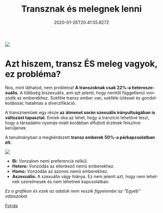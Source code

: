 ﻿---
date: "2020-01-26T20:41:55.827Z"
title: "Transznak és melegnek lenni"
lang: hu
---

<div class="header-image"><img src="assets/images/undraw_super_thank_you.svg" /></div>

# Azt hiszem, transz ÉS meleg vagyok, ez probléma?

Nos, mint láthatod, nem probléma! **A transzoknak csak 22%-a heteroszexuális.** A többség biszexuális, ami azt jelenti, hogy nemtől függetlenül vonzódik az emberekhez. Sokféle transz ember van, sokféle ízléssel és gondolkodással; hatalmas a diverzifikáció.

A transzneműek egy része **az átmenet során szexuális irányultságában is változást tapasztal.** Ennek oka az lehet, hogy a tranzíció lehetővé teszi, hogy a társadalmi nyomás miatt korábban elfojtott érzések felszínre kerüljenek.

A tanulmányban a megkérdezett **transz emberek 50%-a párkapcsolatban élt.**


<div class="graph-image"><img src="assets/images/szexualitas.png" /></div>

* **Bi:** Vonzalom nemi preferencia nélkül.
* **Hetero:** Vonzódás az ellenkező nemű emberekhez.
* **Homo:** Vonzódás az azonos nemű emberekhez.
* **Aszexuális:** A szexuális vágy hiánya. Ez nem jelenti azt, hogy nem lehetnek szerelmesek és nem lehetnek kapcsolatban.

*Ez a grafikon és ezek az adatok nem veszik figyelembe az "Egyéb" válaszokat.*

[Forrás](https://transequality.org/sites/default/files/docs/usts/USTS-Full-Report-Dec17.pdf)

